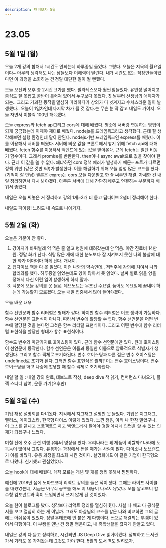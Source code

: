 ```yaml
---
description: 벼텨보자 5월
---
```


# 23.05

## 5월 1일 (월)

오늘 2개 강의 합쳐서 1시간도 안되는데 하루종일 들었다. 그렇다. 오늘은 지옥의 월요일이다~ 아무리 생각해도 나는 남들보다 이해력이 딸린다. 내가 시간도 없는 직장인들이었다면 이 과정을 소화하는 건 정말 대단한 일이 될 뻔했다.

오늘 오전과 오후 총 2시간 요가를 했다. 필라테스보다 훨씬 힘들었다. 유연성 떨어지고 중심도 잘 못잡고 골반이 틀어져 있어서 누구보다 못했다. 첫 날부터 선생님의 애제자가 되는.. 그리고 기괴한 동작을 열심히 따라하다가 상의가 다 벗겨지고 수치스러운 일이 발생했다.. 오늘이 1일차인데 마지막 차가 될 것 같다.는 무슨 눈 딱 감고 내일도 가야지. 오늘 자면서 이불킥 100번 해야겠다.

오늘 express와 fetch api그리고 cors에 대해 배웠다. 평소에 서버랑 연동하는 방법이 되게 궁금했는데 이제야 제대로 배웠다.
nodejs를 프레임워크라고 생각했다. 근데 잘 생각해보면 실행 환경인데 말이 안된다. nodejs기반 프레임워크인 express를 배웠다. 이를 이용해서 서버를 띄웠다. 서버에 띄운 값을 프론트에서 받기 위해 fetch api에 대해 배웠다. fetch 함수를 이용해서 백엔드에 있는 값을 받아온다. 근데 fetch는 일단 비동기 함수이다. 그래서 promise를 반환한다. then이나 async await으로 값을 찾아야 한다. 근데 이 값을 쓸 수 없다. 왜냐하면 cors 정책 에러가 발생하기 때문~ 포트가 다르면 정책 위반 (같은 것만 써!)가 발생한다. 이를 해결하기 위해 오늘 엄청 많은 코드를 쳤다. (기억이 잘 안남) 결론은 expres는 cors 모듈 다운받고 한 줄 써주면 해결. 자세한 건 내일 정리하면서 다시 봐야겠다. 아무튼 서버에 대해 간단히 배우고 연결하는 부분까지 배워서 좋았다.

내일은 오늘 써놓은 거 정리하고 강의 1개~2개 더 듣고 딥다이브 2챕터 정리해야 한다.

내일도 파이팅! 느려도 내 속도로 나아가자.

## 5월 2일 (화)

오늘은 기분이 안 좋다.

1. 강아지가 바퀴벌레 약 먹은 줄 알고 병원에 데려갔는데 안 먹음. 야간 진료비 14만원. 정말 화가 난다. 식탐 많은 개에 대한 분노보다 잘 지켜보지 못한 나의 불찰에 대한 화가 어마어마 하게 난다. 개새끼.
2. 딥다이브 책을 다 못 읽었다. 이런 나와의 약속인데.. 저번주에 강의에 치여서 나와 합리와를 했다. 하루종일 읽었는데도 양이 많아서 못 읽었다. 날짜 별로 읽을 양을 정해서 다신 이런 일이 발생하게 하지 말자.
3. 덕분에 오늘 강의를 못 들음. 데브노트는 무조건 수요일, 늦어도 목요일에 끝내야 하는데 가능할지 모르겠다. 오늘 내일 집중해서 많이 들어야겠다..

오늘 배운 내용

함수 선언문과 함수 리터럴은 형태가 같다. 하지만 함수 리터럴은 이름 생략이 가능하다. 함수 선언문은 표현식이 아니다. 따라서 변수에 할당할 수 없다. 함수 선언문을 어떤 변수에 할당한 것을 본다면 그것은 함수 리터럴 표현식이다.
그리고 어떤 변수에 함수 리터럴 표현식을 할당한 형태가 함수 표현식이다.

함수도 변수와 마찬가지로 호이스팅이 있다. 근데 함수 선언문에만 있다. 원래 호이스팅이 선언문에 동작한다. 함수 선언문은 이름과 동일한 이름으로 암묵적으로 식별자가 생성된다. 그리고 함수 객체로 초기화된다. 변수 호이스팅과 다른 점은 변수 호이스팅은
undefined로 초기화 된다. 그러면 함수 표현식은 뭘까? 이는 변수 호이스팅이다. 변수 호이스팅을 하고 나중에 할당할 때 함수 객체로 초기화한다.

내일 할 일 : 내일 강의 완료, 데브노트 작성, deep dive 책 읽기, 컨퍼런스 다녀오기, 플젝 스터디 참여, 운동 가기(오후만)

## 5월 3일 (수)

기업 채용 설명회를 다녀왔다. 지각해서 지그재그 설명만 못 들었다. 기업은 지그재그, 엘리스, 메이크스타, 한국형 다이소 이렇게 있었다.
느낀 점은, 아직 나 한참 멀었구나. 이 코스를 끝내고 프로젝트도 하고 백엔드까지 들어야 정말 어디에 인턴을 할 수 있는 인재가 되겠구나 느꼈다.

며칠 전에 호주 관련 여행 유튜버 영상을 봤다. 우리나라는 왜 제품이 비쌀까? 나라에 도둑놈이 많아서 그렇다. 유통하는 과정에서 돈을 떼가는 사람이 많다.
다이소나 노브랜드가 이를 바꿨다. 유통 과정을 최소화 시킨 것이다. 설명회에도 이 같은 기업이 한국형으로 나왔다. 신기했고 관심있었다.

오늘 hook에 대해 배웠다. 아직 모르는 개념 몇 개를 정리 못해서 찜찜하다.

예전에 2018년 쯤에 노마드코더 리액트 강의를 들은 적이 있다. 그때는 라이프 사이클을 배웠었는데, 지금은 아무리 공부를 해도 이 내용이 나오지 않았다. 오늘 알고보니 함수형 컴포넌트와 훅이 도입되면서 쓰지 않게 된 것이었다.

오늘 현이 블로그를 봤다. 생각보다 리액트 정리를 열심히 했다. 사실 나 빼고 다 공식문서를 보고 열심히 하는 게 아닐까. 그래도 아샬님의 코스를 밟은 나와 비교하면 그의 글에는 아쉬움이 있었다. 정말 우테코에 안 붙은 게 다행이다. 돈으로 해결되는 부캠이 있어서 다행이다. 이 부캠을 만난 건 정말 행운이고, 내 휴학생활을 값지게 만들고 있다.

내일은 강의 다 듣고 정리하고, 시간되면 JS Deep Dive 읽어야겠다.
깜빡하고 도서관가서 기타도 못 가져왔는데 그것도 가야 한다.
5월의 도서 책도 빌려오자.
